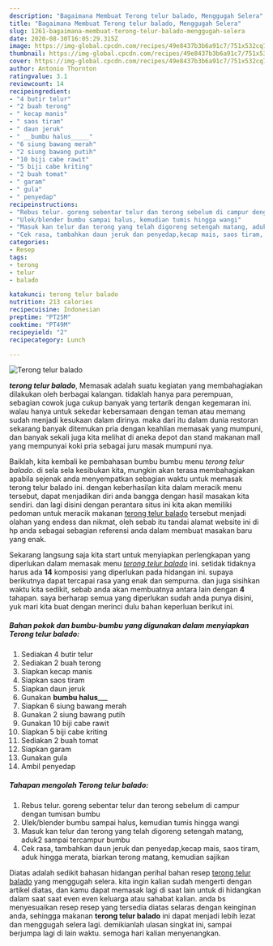 ```yaml
---
description: "Bagaimana Membuat Terong telur balado, Menggugah Selera"
title: "Bagaimana Membuat Terong telur balado, Menggugah Selera"
slug: 1261-bagaimana-membuat-terong-telur-balado-menggugah-selera
date: 2020-08-30T16:05:29.315Z
image: https://img-global.cpcdn.com/recipes/49e8437b3b6a91c7/751x532cq70/terong-telur-balado-foto-resep-utama.jpg
thumbnail: https://img-global.cpcdn.com/recipes/49e8437b3b6a91c7/751x532cq70/terong-telur-balado-foto-resep-utama.jpg
cover: https://img-global.cpcdn.com/recipes/49e8437b3b6a91c7/751x532cq70/terong-telur-balado-foto-resep-utama.jpg
author: Antonio Thornton
ratingvalue: 3.1
reviewcount: 14
recipeingredient:
- "4 butir telur"
- "2 buah terong"
- " kecap manis"
- " saos tiram"
- " daun jeruk"
- " __bumbu halus_____"
- "6 siung bawang merah"
- "2 siung bawang putih"
- "10 biji cabe rawit"
- "5 biji cabe kriting"
- "2 buah tomat"
- " garam"
- " gula"
- " penyedap"
recipeinstructions:
- "Rebus telur. goreng sebentar telur dan terong sebelum di campur dengan tumisan bumbu"
- "Ulek/blender bumbu sampai halus, kemudian tumis hingga wangi"
- "Masuk kan telur dan terong yang telah digoreng setengah matang, aduk2 sampai tercampur bumbu"
- "Cek rasa, tambahkan daun jeruk dan penyedap,kecap mais, saos tiram, aduk hingga merata, biarkan terong matang, kemudian sajikan"
categories:
- Resep
tags:
- terong
- telur
- balado

katakunci: terong telur balado 
nutrition: 213 calories
recipecuisine: Indonesian
preptime: "PT25M"
cooktime: "PT49M"
recipeyield: "2"
recipecategory: Lunch

---
```



![Terong telur balado](https://img-global.cpcdn.com/recipes/49e8437b3b6a91c7/751x532cq70/terong-telur-balado-foto-resep-utama.jpg)

<b><i>terong telur balado</i></b>, Memasak adalah suatu kegiatan yang membahagiakan dilakukan oleh berbagai kalangan. tidaklah hanya para perempuan, sebagian cowok juga cukup banyak yang tertarik dengan kegemaran ini. walau hanya untuk sekedar kebersamaan dengan teman atau memang sudah menjadi kesukaan dalam dirinya. maka dari itu dalam dunia restoran sekarang banyak ditemukan pria dengan keahlian memasak yang mumpuni, dan banyak sekali juga kita melihat di aneka depot dan stand makanan mall yang mempunyai koki pria sebagai juru masak mumpuni nya.

Baiklah, kita kembali ke pembahasan bumbu bumbu menu <i>terong telur balado</i>. di sela sela kesibukan kita, mungkin akan terasa membahagiakan apabila sejenak anda menyempatkan sebagian waktu untuk memasak terong telur balado ini. dengan keberhasilan kita dalam meracik menu tersebut, dapat menjadikan diri anda bangga dengan hasil masakan kita sendiri. dan lagi disini dengan perantara situs ini kita akan memiliki pedoman untuk meracik makanan <u>terong telur balado</u> tersebut menjadi olahan yang endess dan nikmat, oleh sebab itu tandai alamat website ini di hp anda sebagai sebagian referensi anda dalam membuat masakan baru yang enak.




Sekarang langsung saja kita start untuk menyiapkan perlengkapan yang diperlukan dalam memasak menu <u><i>terong telur balado</i></u> ini. setidak tidaknya harus ada <b>14</b> komposisi yang diperlukan pada hidangan ini. supaya berikutnya dapat tercapai rasa yang enak dan sempurna. dan juga sisihkan waktu kita sedikit, sebab anda akan membuatnya antara lain dengan <b>4</b> tahapan. saya berharap semua yang diperlukan sudah anda punya disini, yuk mari kita buat dengan merinci dulu bahan keperluan berikut ini.

<!--inarticleads1-->

##### Bahan pokok dan bumbu-bumbu yang digunakan dalam menyiapkan Terong telur balado:

1. Sediakan 4 butir telur
1. Sediakan 2 buah terong
1. Siapkan  kecap manis
1. Siapkan  saos tiram
1. Siapkan  daun jeruk
1. Gunakan  __bumbu halus_____
1. Siapkan 6 siung bawang merah
1. Gunakan 2 siung bawang putih
1. Gunakan 10 biji cabe rawit
1. Siapkan 5 biji cabe kriting
1. Sediakan 2 buah tomat
1. Siapkan  garam
1. Gunakan  gula
1. Ambil  penyedap




<!--inarticleads2-->

##### Tahapan mengolah Terong telur balado:

1. Rebus telur. goreng sebentar telur dan terong sebelum di campur dengan tumisan bumbu
1. Ulek/blender bumbu sampai halus, kemudian tumis hingga wangi
1. Masuk kan telur dan terong yang telah digoreng setengah matang, aduk2 sampai tercampur bumbu
1. Cek rasa, tambahkan daun jeruk dan penyedap,kecap mais, saos tiram, aduk hingga merata, biarkan terong matang, kemudian sajikan




Diatas adalah sedikit bahasan hidangan perihal bahan resep <u>terong telur balado</u> yang menggugah selera. kita ingin kalian sudah mengerti dengan artikel diatas, dan kamu dapat memasak lagi di saat lain untuk di hidangkan dalam saat saat even even keluarga atau sahabat kalian. anda bs menyesuaikan resep resep yang tersedia diatas selaras dengan keinginan anda, sehingga makanan <b>terong telur balado</b> ini dapat menjadi lebih lezat dan menggugah selera lagi. demikianlah ulasan singkat ini, sampai berjumpa lagi di lain waktu. semoga hari kalian menyenangkan.
